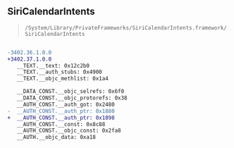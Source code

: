 ## SiriCalendarIntents

> `/System/Library/PrivateFrameworks/SiriCalendarIntents.framework/SiriCalendarIntents`

```diff

-3402.36.1.0.0
+3402.37.1.0.0
   __TEXT.__text: 0x12c2b0
   __TEXT.__auth_stubs: 0x4900
   __TEXT.__objc_methlist: 0x1a4

   __DATA_CONST.__objc_selrefs: 0x6f0
   __DATA_CONST.__objc_protorefs: 0x38
   __AUTH_CONST.__auth_got: 0x2480
-  __AUTH_CONST.__auth_ptr: 0x1880
+  __AUTH_CONST.__auth_ptr: 0x1898
   __AUTH_CONST.__const: 0x8c88
   __AUTH_CONST.__objc_const: 0x2fa8
   __AUTH.__objc_data: 0xa18

```

